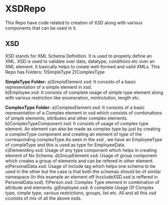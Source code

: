 # XSDRepo
This Repo  have code related to creation of XSD along with various components that can be used in it.


## XSD
XSD stands for XML Schema Definition. It is used to properly define an XML. XSD is used to validate over data, datatype, conditions etc over an XML element. It basically helps to create well-formed and valid  XMLs.
This Repo has Folders:
        1)SimpleType
        2)ComplexType
   
   
 **SimpleType Folder:**
        a)SimpleElement.xsd: 
               It consists of a basic representation of a simple element in xsd.  
        b)Employee.xsd:
                It consists of complete usage of simple type element along with various restriction like enumeration, minInclution,  length etc.
           
           
**ComplexType Folder:**
        a)ComplexElement.xsd: 
               It consists of a basic representation of a Complex element in xsd which consists of combinations of simple elements, sttributes  and other complex elements.
        b)ComplexTypeComponent.xsd:
                It consists of usage of complex type element. An element can also be made as complex type by just  by creating  a complexType component and creating an element  of type of the corresponding complexType.As seen in the xsd , we  have an EmployeeType of compleType  and this is used as type for EmployeeData.
         c)ElementAny.xsd:
                  Usage of any type component which  helps in creating element of No Schema.
          d)GroupElement.xsd:
                  Usage of group component which creates a group of elements and can be refered in other element.
          e)PersonalData.xsd:
                  Usage of include tag which helps one schema to be used in the other but the case is that both the schemas should be of similar namespace (In this example an element off  InccludeXSD.xsd is reffered in PersonalData.xsd).
           f)Person.xsd:
                  Complex Type element in combination of attribute and elements.
            g)Employee.xsd:
                   A complete Usage Of Complex type, cimple type, various restrictions, groups, list etc.  All and all this xsd cconists of mix of all the above xsds.
           
               
